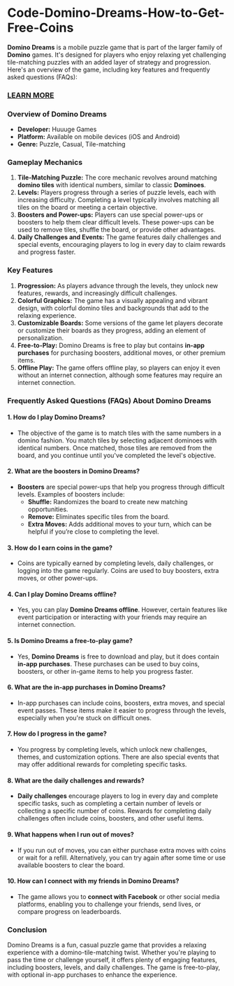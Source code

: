 # Code-Domino-Dreams-How-to-Get-Free-Coins
<p><strong>Domino Dreams</strong> is a mobile puzzle game that is part of the larger family of <strong>Domino</strong> games. It's designed for players who enjoy relaxing yet challenging tile-matching puzzles with an added layer of strategy and progression. Here's an overview of the game, including key features and frequently asked questions (FAQs):</p>
<h3><a href="https://graph.org/Code-Domino-Dreams-How-to-Get-Free-Coins-02-09">LEARN MORE</a></h3>
<h3><strong>Overview of Domino Dreams</strong></h3>
<ul>
<li><strong>Developer:</strong> Huuuge Games</li>
<li><strong>Platform:</strong> Available on mobile devices (iOS and Android)</li>
<li><strong>Genre:</strong> Puzzle, Casual, Tile-matching</li>
</ul>
<h3><strong>Gameplay Mechanics</strong></h3>
<ol>
<li><strong>Tile-Matching Puzzle:</strong> The core mechanic revolves around matching <strong>domino tiles</strong> with identical numbers, similar to classic <strong>Dominoes</strong>.</li>
<li><strong>Levels:</strong> Players progress through a series of puzzle levels, each with increasing difficulty. Completing a level typically involves matching all tiles on the board or meeting a certain objective.</li>
<li><strong>Boosters and Power-ups:</strong> Players can use special power-ups or boosters to help them clear difficult levels. These power-ups can be used to remove tiles, shuffle the board, or provide other advantages.</li>
<li><strong>Daily Challenges and Events:</strong> The game features daily challenges and special events, encouraging players to log in every day to claim rewards and progress faster.</li>
</ol>
<h3><strong>Key Features</strong></h3>
<ol>
<li><strong>Progression:</strong> As players advance through the levels, they unlock new features, rewards, and increasingly difficult challenges.</li>
<li><strong>Colorful Graphics:</strong> The game has a visually appealing and vibrant design, with colorful domino tiles and backgrounds that add to the relaxing experience.</li>
<li><strong>Customizable Boards:</strong> Some versions of the game let players decorate or customize their boards as they progress, adding an element of personalization.</li>
<li><strong>Free-to-Play:</strong> Domino Dreams is free to play but contains <strong>in-app purchases</strong> for purchasing boosters, additional moves, or other premium items.</li>
<li><strong>Offline Play:</strong> The game offers offline play, so players can enjoy it even without an internet connection, although some features may require an internet connection.</li>
</ol>
<h3><strong>Frequently Asked Questions (FAQs) About Domino Dreams</strong></h3>
<h4>1. <strong>How do I play Domino Dreams?</strong></h4>
<ul>
<li>The objective of the game is to match tiles with the same numbers in a domino fashion. You match tiles by selecting adjacent dominoes with identical numbers. Once matched, those tiles are removed from the board, and you continue until you've completed the level's objective.</li>
</ul>
<h4>2. <strong>What are the boosters in Domino Dreams?</strong></h4>
<ul>
<li><strong>Boosters</strong> are special power-ups that help you progress through difficult levels. Examples of boosters include:
<ul>
<li><strong>Shuffle:</strong> Randomizes the board to create new matching opportunities.</li>
<li><strong>Remove:</strong> Eliminates specific tiles from the board.</li>
<li><strong>Extra Moves:</strong> Adds additional moves to your turn, which can be helpful if you&rsquo;re close to completing the level.</li>
</ul>
</li>
</ul>
<h4>3. <strong>How do I earn coins in the game?</strong></h4>
<ul>
<li>Coins are typically earned by completing levels, daily challenges, or logging into the game regularly. Coins are used to buy boosters, extra moves, or other power-ups.</li>
</ul>
<h4>4. <strong>Can I play Domino Dreams offline?</strong></h4>
<ul>
<li>Yes, you can play <strong>Domino Dreams offline</strong>. However, certain features like event participation or interacting with your friends may require an internet connection.</li>
</ul>
<h4>5. <strong>Is Domino Dreams a free-to-play game?</strong></h4>
<ul>
<li>Yes, <strong>Domino Dreams</strong> is free to download and play, but it does contain <strong>in-app purchases</strong>. These purchases can be used to buy coins, boosters, or other in-game items to help you progress faster.</li>
</ul>
<h4>6. <strong>What are the in-app purchases in Domino Dreams?</strong></h4>
<ul>
<li>In-app purchases can include coins, boosters, extra moves, and special event passes. These items make it easier to progress through the levels, especially when you're stuck on difficult ones.</li>
</ul>
<h4>7. <strong>How do I progress in the game?</strong></h4>
<ul>
<li>You progress by completing levels, which unlock new challenges, themes, and customization options. There are also special events that may offer additional rewards for completing specific tasks.</li>
</ul>
<h4>8. <strong>What are the daily challenges and rewards?</strong></h4>
<ul>
<li><strong>Daily challenges</strong> encourage players to log in every day and complete specific tasks, such as completing a certain number of levels or collecting a specific number of coins. Rewards for completing daily challenges often include coins, boosters, and other useful items.</li>
</ul>
<h4>9. <strong>What happens when I run out of moves?</strong></h4>
<ul>
<li>If you run out of moves, you can either purchase extra moves with coins or wait for a refill. Alternatively, you can try again after some time or use available boosters to clear the board.</li>
</ul>
<h4>10. <strong>How can I connect with my friends in Domino Dreams?</strong></h4>
<ul>
<li>The game allows you to <strong>connect with Facebook</strong> or other social media platforms, enabling you to challenge your friends, send lives, or compare progress on leaderboards.</li>
</ul>
<h3><strong>Conclusion</strong></h3>
<p>Domino Dreams is a fun, casual puzzle game that provides a relaxing experience with a domino-tile-matching twist. Whether you're playing to pass the time or challenge yourself, it offers plenty of engaging features, including boosters, levels, and daily challenges. The game is free-to-play, with optional in-app purchases to enhance the experience.</p>
